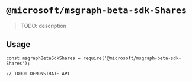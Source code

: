 # `@microsoft/msgraph-beta-sdk-Shares`

> TODO: description

## Usage

```
const msgraphBetaSdkShares = require('@microsoft/msgraph-beta-sdk-Shares');

// TODO: DEMONSTRATE API
```
